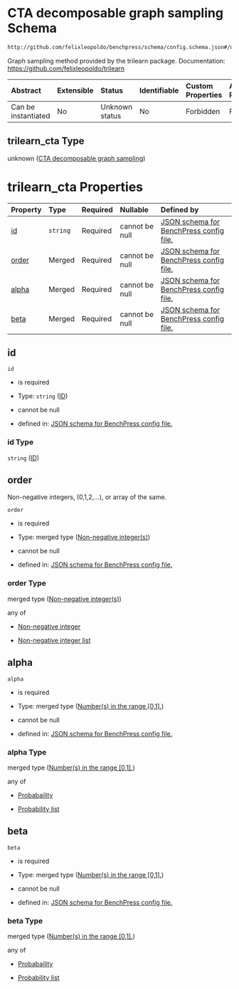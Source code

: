 # CTA decomposable graph sampling Schema

```txt
http://github.com/felixleopoldo/benchpress/schema/config.schema.json#/definitions/trilearn_cta
```

Graph sampling method provided by the trilearn package.
Documentation: <https://github.com/felixleopoldo/trilearn>

| Abstract            | Extensible | Status         | Identifiable | Custom Properties | Additional Properties | Access Restrictions | Defined In                                                       |
| :------------------ | :--------- | :------------- | :----------- | :---------------- | :-------------------- | :------------------ | :--------------------------------------------------------------- |
| Can be instantiated | No         | Unknown status | No           | Forbidden         | Forbidden             | none                | [config.schema.json*](config.schema.json "open original schema") |

## trilearn_cta Type

unknown ([CTA decomposable graph sampling](config-definitions-cta-decomposable-graph-sampling.md))

# trilearn_cta Properties

| Property        | Type     | Required | Nullable       | Defined by                                                                                                                                                                                                                    |
| :-------------- | :------- | :------- | :------------- | :---------------------------------------------------------------------------------------------------------------------------------------------------------------------------------------------------------------------------- |
| [id](#id)       | `string` | Required | cannot be null | [JSON schema for BenchPress config file.](config-definitions-cta-decomposable-graph-sampling-properties-id.md "http://github.com/felixleopoldo/benchpress/schema/config.schema.json#/definitions/trilearn_cta/properties/id") |
| [order](#order) | Merged   | Required | cannot be null | [JSON schema for BenchPress config file.](config-definitions-non-negative-integers.md "http://github.com/felixleopoldo/benchpress/schema/config.schema.json#/definitions/trilearn_cta/properties/order")                      |
| [alpha](#alpha) | Merged   | Required | cannot be null | [JSON schema for BenchPress config file.](config-definitions-numbers-in-the-range-01.md "http://github.com/felixleopoldo/benchpress/schema/config.schema.json#/definitions/trilearn_cta/properties/alpha")                    |
| [beta](#beta)   | Merged   | Required | cannot be null | [JSON schema for BenchPress config file.](config-definitions-numbers-in-the-range-01.md "http://github.com/felixleopoldo/benchpress/schema/config.schema.json#/definitions/trilearn_cta/properties/beta")                     |

## id



`id`

*   is required

*   Type: `string` ([ID](config-definitions-cta-decomposable-graph-sampling-properties-id.md))

*   cannot be null

*   defined in: [JSON schema for BenchPress config file.](config-definitions-cta-decomposable-graph-sampling-properties-id.md "http://github.com/felixleopoldo/benchpress/schema/config.schema.json#/definitions/trilearn_cta/properties/id")

### id Type

`string` ([ID](config-definitions-cta-decomposable-graph-sampling-properties-id.md))

## order

Non-negative integers, (0,1,2,...), or array of the same.

`order`

*   is required

*   Type: merged type ([Non-negative integer(s)](config-definitions-non-negative-integers.md))

*   cannot be null

*   defined in: [JSON schema for BenchPress config file.](config-definitions-non-negative-integers.md "http://github.com/felixleopoldo/benchpress/schema/config.schema.json#/definitions/trilearn_cta/properties/order")

### order Type

merged type ([Non-negative integer(s)](config-definitions-non-negative-integers.md))

any of

*   [Non-negative integer](config-definitions-non-negative-integers-anyof-non-negative-integer.md "check type definition")

*   [Non-negative integer list](config-definitions-non-negative-integers-anyof-non-negative-integer-list.md "check type definition")

## alpha



`alpha`

*   is required

*   Type: merged type ([Number(s) in the range \[0,1\].](config-definitions-numbers-in-the-range-01.md))

*   cannot be null

*   defined in: [JSON schema for BenchPress config file.](config-definitions-numbers-in-the-range-01.md "http://github.com/felixleopoldo/benchpress/schema/config.schema.json#/definitions/trilearn_cta/properties/alpha")

### alpha Type

merged type ([Number(s) in the range \[0,1\].](config-definitions-numbers-in-the-range-01.md))

any of

*   [Probabaility](config-definitions-numbers-in-the-range-01-anyof-probabaility.md "check type definition")

*   [Probability list](config-definitions-numbers-in-the-range-01-anyof-probability-list.md "check type definition")

## beta



`beta`

*   is required

*   Type: merged type ([Number(s) in the range \[0,1\].](config-definitions-numbers-in-the-range-01.md))

*   cannot be null

*   defined in: [JSON schema for BenchPress config file.](config-definitions-numbers-in-the-range-01.md "http://github.com/felixleopoldo/benchpress/schema/config.schema.json#/definitions/trilearn_cta/properties/beta")

### beta Type

merged type ([Number(s) in the range \[0,1\].](config-definitions-numbers-in-the-range-01.md))

any of

*   [Probabaility](config-definitions-numbers-in-the-range-01-anyof-probabaility.md "check type definition")

*   [Probability list](config-definitions-numbers-in-the-range-01-anyof-probability-list.md "check type definition")
